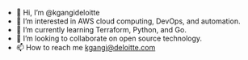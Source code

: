 - 👋 Hi, I’m @kgangideloitte
- 👀 I’m interested in AWS cloud computing, DevOps, and automation.
- 🌱 I’m currently learning Terraform, Python, and Go.
- 💞️ I’m looking to collaborate on open source technology.
- 📫 How to reach me kgangi@deloitte.com

<!---
kgangideloitte/kgangideloitte is a ✨ special ✨ repository because its `README.md` (this file) appears on your GitHub profile.
You can click the Preview link to take a look at your changes.
--->
